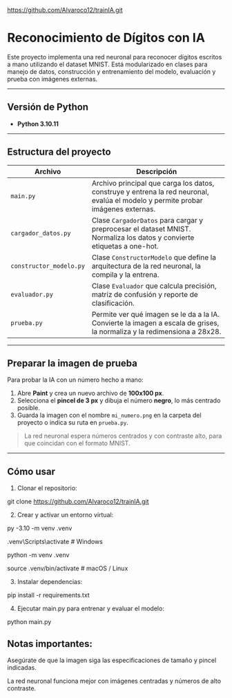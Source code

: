https://github.com/Alvaroco12/trainIA.git

# Reconocimiento de Dígitos con IA

Este proyecto implementa una red neuronal para reconocer dígitos escritos a mano utilizando el dataset MNIST. Está modularizado en clases para manejo de datos, construcción y entrenamiento del modelo, evaluación y prueba con imágenes externas.

---

## Versión de Python

- **Python 3.10.11**

---

## Estructura del proyecto

| Archivo | Descripción |
|---------|-------------|
| `main.py` | Archivo principal que carga los datos, construye y entrena la red neuronal, evalúa el modelo y permite probar imágenes externas. |
| `cargador_datos.py` | Clase `CargadorDatos` para cargar y preprocesar el dataset MNIST. Normaliza los datos y convierte etiquetas a one-hot. |
| `constructor_modelo.py` | Clase `ConstructorModelo` que define la arquitectura de la red neuronal, la compila y la entrena. |
| `evaluador.py` | Clase `Evaluador` que calcula precisión, matriz de confusión y reporte de clasificación. |
| `prueba.py` | Permite ver qué imagen se le da a la IA. Convierte la imagen a escala de grises, la normaliza y la redimensiona a 28x28. |

---

## Preparar la imagen de prueba

Para probar la IA con un número hecho a mano:

1. Abre **Paint** y crea un nuevo archivo de **100x100 px**.
2. Selecciona el **pincel de 3 px** y dibuja el número **negro**, lo más centrado posible.
3. Guarda la imagen con el nombre `mi_numero.png` en la carpeta del proyecto o indica su ruta en `prueba.py`.

> La red neuronal espera números centrados y con contraste alto, para que coincidan con el formato MNIST.

---

## Cómo usar

1. Clonar el repositorio:

git clone https://github.com/Alvaroco12/trainIA.git

2. Crear y activar un entorno virtual:

py -3.10 -m venv .venv

.venv\Scripts\activate  # Windows


python -m venv .venv

source .venv/bin/activate  # macOS / Linux

3. Instalar dependencias:

pip install -r requirements.txt

4. Ejecutar main.py para entrenar y evaluar el modelo:

python main.py

## Notas importantes:

Asegúrate de que la imagen siga las especificaciones de tamaño y pincel indicadas.

La red neuronal funciona mejor con imágenes centradas y números de alto contraste.
